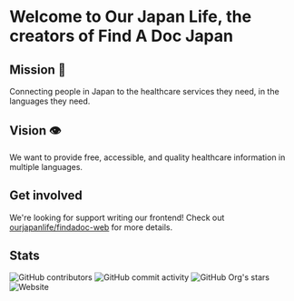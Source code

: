 # Welcome to Our Japan Life, the creators of Find A Doc Japan


## Mission 🎯
Connecting people in Japan to the healthcare services they need, in the languages they need.

## Vision 👁️
We want to provide free, accessible, and quality healthcare information in multiple languages.

## Get involved

We're looking for support writing our frontend! Check out [ourjapanlife/findadoc-web](https://github.com/ourjapanlife/findadoc-web) for more details.

## Stats

![GitHub contributors](https://img.shields.io/github/contributors/ourjapanlife/findadoc-web?style=for-the-badge)
![GitHub commit activity](https://img.shields.io/github/commit-activity/m/ourjapanlife/findadoc-web?style=for-the-badge)
![GitHub Org's stars](https://img.shields.io/github/stars/ourjapanlife?style=for-the-badge)
![Website](https://img.shields.io/website?style=for-the-badge&url=https%3A%2F%2Ffindadoc.jp)
